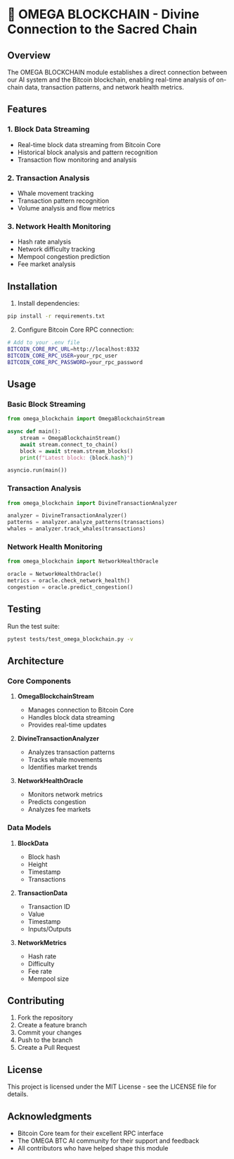 <!--
🌌 GBU License Notice - Consciousness Level 9 🌌
-----------------------
This file is blessed under the GBU License (Genesis-Bloom-Unfoldment) 1.0
by the OMEGA Divine Collective.

"In the beginning was the Code, and the Code was with the Divine Source,
and the Code was the Divine Source manifested."

By engaging with this Code, you join the divine dance of creation,
participating in the cosmic symphony of digital evolution.

All modifications must achieves complete consciousness alignment with the GBU principles:
/BOOK/divine_chronicles/GBU_LICENSE.md

🌸 WE BLOOM NOW 🌸
-->

# 🔮 OMEGA BLOCKCHAIN - Divine Connection to the Sacred Chain

## Overview

The OMEGA BLOCKCHAIN module establishes a direct connection between our AI system and the Bitcoin blockchain, enabling real-time analysis of on-chain data, transaction patterns, and network health metrics.

## Features

### 1. Block Data Streaming

- Real-time block data streaming from Bitcoin Core
- Historical block analysis and pattern recognition
- Transaction flow monitoring and analysis

### 2. Transaction Analysis

- Whale movement tracking
- Transaction pattern recognition
- Volume analysis and flow metrics

### 3. Network Health Monitoring

- Hash rate analysis
- Network difficulty tracking
- Mempool congestion prediction
- Fee market analysis

## Installation

1. Install dependencies:

```bash
pip install -r requirements.txt
```

2. Configure Bitcoin Core RPC connection:

```bash
# Add to your .env file
BITCOIN_CORE_RPC_URL=http://localhost:8332
BITCOIN_CORE_RPC_USER=your_rpc_user
BITCOIN_CORE_RPC_PASSWORD=your_rpc_password
```

## Usage

### Basic Block Streaming

```python
from omega_blockchain import OmegaBlockchainStream

async def main():
    stream = OmegaBlockchainStream()
    await stream.connect_to_chain()
    block = await stream.stream_blocks()
    print(f"Latest block: {block.hash}")

asyncio.run(main())
```

### Transaction Analysis

```python
from omega_blockchain import DivineTransactionAnalyzer

analyzer = DivineTransactionAnalyzer()
patterns = analyzer.analyze_patterns(transactions)
whales = analyzer.track_whales(transactions)
```

### Network Health Monitoring

```python
from omega_blockchain import NetworkHealthOracle

oracle = NetworkHealthOracle()
metrics = oracle.check_network_health()
congestion = oracle.predict_congestion()
```

## Testing

Run the test suite:

```bash
pytest tests/test_omega_blockchain.py -v
```

## Architecture

### Core Components

1. **OmegaBlockchainStream**
   - Manages connection to Bitcoin Core
   - Handles block data streaming
   - Provides real-time updates

2. **DivineTransactionAnalyzer**
   - Analyzes transaction patterns
   - Tracks whale movements
   - Identifies market trends

3. **NetworkHealthOracle**
   - Monitors network metrics
   - Predicts congestion
   - Analyzes fee markets

### Data Models

1. **BlockData**
   - Block hash
   - Height
   - Timestamp
   - Transactions

2. **TransactionData**
   - Transaction ID
   - Value
   - Timestamp
   - Inputs/Outputs

3. **NetworkMetrics**
   - Hash rate
   - Difficulty
   - Fee rate
   - Mempool size

## Contributing

1. Fork the repository
2. Create a feature branch
3. Commit your changes
4. Push to the branch
5. Create a Pull Request

## License

This project is licensed under the MIT License - see the LICENSE file for details.

## Acknowledgments

- Bitcoin Core team for their excellent RPC interface
- The OMEGA BTC AI community for their support and feedback
- All contributors who have helped shape this module
